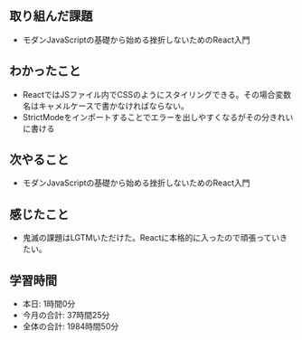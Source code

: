 ## 取り組んだ課題
- モダンJavaScriptの基礎から始める挫折しないためのReact入門
## わかったこと
- ReactではJSファイル内でCSSのようにスタイリングできる。その場合変数名はキャメルケースで書かなければならない。
- StrictModeをインポートすることでエラーを出しやすくなるがその分きれいに書ける
## 次やること
- モダンJavaScriptの基礎から始める挫折しないためのReact入門
## 感じたこと
- 鬼滅の課題はLGTMいただけた。Reactに本格的に入ったので頑張っていきたい。
## 学習時間
- 本日: 1時間0分
- 今月の合計: 37時間25分
- 全体の合計: 1984時間50分
